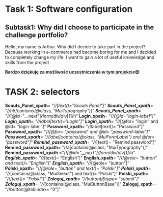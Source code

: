 <h1>Task 1: Software configuration</h1>
<h2> Subtask1: Why did I choose to participate in the challenge portfolio?</h2>
Hello, my name is Arthur. Why did I decide to take part in the project? Because working in e-commerce had become boring for me and I decided to completely change my life. I want to gain a lot of useful knowledge and skills from the project

**Bardzo dziękuję za możliwość uczestniczenia w tym projekcie😊**

<h1> TASK 2: selectors</h1>

**Scouts_Panel_xpath**= "//*[text()="Scouts Panel"]"
**Scouts_Panel_xpath**= "//h5[contains(@class, "MuiTypography")]"
**Scouts_Panel_xpath**= "//*[@id="__next"]/form/div/div[1]/h"
**Login_xpath**= "//*[@id="login-label"]"
**Login_xpath**= "//label[text()="Login"]"
**Login_xpath**= "//*[@for= "login" and @id= "login-label"]"
**Password_xpath**= "//label[text()= "Password"]"
**Password_xpath**= "//*[@for= "password" and @id= "password-label"]"
**Password_xpath**= "//label[contains(@class, "MuiFormLabel") and @for= "password"]"
**Remind_password_xpath**= "//*[text()= "Remind password"]"
**Remind_password_xpath**= "//a[contains(@class, "MuiTypography")]"
**Remind_password_xpath** ="//*[@id="__next"]/form/div/div[1]/a"
**English_xpath**= "//*[text()= "English"]"
**English_xpath**= "//*[@role= "button" and text()= "English"]"
**English_xpath**= "//*[@role= "button"]"
**Polski_xpath**= "//*[@role= "button" and text()= "Polski"]"
**Polski_xpath**= "//*[contains(@class, "MuiSelect") and text()= "Polski"]"
**Polski_xpath**= "//*[text()= "Polski"]"
**Zaloguj_xpath**= "//button[@type= "submit"]"
**Zaloguj_xpath**= "//*[contains(@class, "MuiButtonBase")]"
**Zaloguj_xpath** = "//button[@tabindex= "0"]" 
